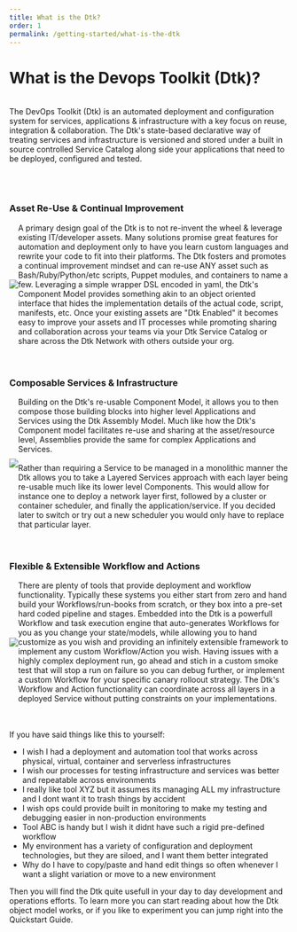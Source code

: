 ```yaml
---
title: What is the Dtk?
order: 1
permalink: /getting-started/what-is-the-dtk
---
```


# What is the Devops Toolkit (Dtk)?
<br/>
The DevOps Toolkit (Dtk) is an automated deployment and configuration system for services, applications & infrastructure with a key focus on reuse, integration & collaboration.  The Dtk's state-based declarative way of treating services and infrastructure is versioned and stored under a built in source controlled Service Catalog along side your applications that need to be deployed, configured and tested.

<br/><br/>

### Asset Re-Use & Continual Improvement 
<div class="container" style="width:100%">
    <div class="row" style="display: flex; align-items: center;">
        <div class="col-md-3" style="text-align: center;">
            <img src="{{ site.url }}/assets/img/reuse-asset-icon-03.png" style="margin: 20px auto;"/>
        </div>
        <div class="col-md-9" style="">
            A primary design goal of the Dtk is to not re-invent the wheel & leverage existing IT/developer assets.  Many solutions promise great features for automation and deployment only to have you learn custom languages and rewrite your code to fit into their platforms.  The Dtk fosters and promotes a continual improvement mindset and can re-use ANY asset such as Bash/Ruby/Python/etc scripts, Puppet modules, and containers to name a few.  Leveraging a simple wrapper DSL encoded in yaml, the Dtk's Component Model provides something akin to an object oriented interface that hides the implementation details of the actual code, script, manifests, etc.  Once your existing assets are "Dtk Enabled" it becomes easy to improve your assets and IT processes while promoting sharing and collaboration across your teams via your Dtk Service Catalog or share across the Dtk Network with others outside your org.
        </div>
    </div>
</div>
<br/><br/>

### Composable Services & Infrastructure
<div class="container" style="width:100%">
    <div class="row" style="display: flex; align-items: center;">
        <div class="col-md-3" style="text-align: center;">
            <img src="{{ site.url }}/assets/img/compose-icon-01.png" style="margin: 20px auto;"/>
        </div>
        <div class="col-md-9" style="">
	Building on the Dtk's re-usable Component Model, it allows you to then compose those building blocks into higher level Applications and Services using the Dtk Assembly Model.  Much like how the Dtk's Component model facilitates re-use and sharing at the asset/resource level, Assemblies provide the same for complex Applications and Services.
	<br/><br/>
	Rather than requiring a Service to be managed in a monolithic manner the Dtk allows you to take a Layered Services approach with each layer being re-usable much like its lower level Components.  This would allow for instance one to deploy a network layer first, followed by a cluster or container scheduler, and finally the application/service.  If you decided later to switch or try out a new scheduler you would only have to replace that particular layer.
        </div>
    </div>
</div>
<br/><br/>


### Flexible & Extensible Workflow and Actions
<div class="container" style="width:100%">
    <div class="row" style="display: flex; align-items: center;">
        <div class="col-md-3" style="text-align: center;">
            <img src="{{ site.url }}/assets/img/flexibility-icon-02.png" style="margin: 20px auto;"/>
        </div>
        <div class="col-md-9" style="">
	There are plenty of tools that provide deployment and workflow functionality.  Typically these systems you either start from zero and hand build your Workflows/run-books from scratch, or they box into a pre-set hard coded pipeline and stages.  Embedded into the Dtk is a powerfull Workflow and task execution engine that auto-generates Workflows for you as you change your state/models, while allowing you to hand customize as you wish and providing an infinitely extensible framework to implement any custom Workflow/Action you wish.  Having issues with a highly complex deployment run, go ahead and stich in a custom smoke test that will stop a run on failure so you can debug further, or implement a custom Workflow for your specific canary rolloout strategy.  The Dtk's Workflow and Action functionality can coordinate across all layers in a deployed Service without putting constraints on your implementations.
        </div>
    </div>
</div>
<br/><br/>


If you have said things like this to yourself:

  * I wish I had a deployment and automation tool that works across physical, virtual, container and serverless infrastructures 
  * I wish our processes for testing infrastructure and services was better and repeatable across environments
  * I really like tool XYZ but it assumes its managing ALL my infrastructure and I dont want it to trash things by accident
  * I wish ops could provide built in monitoring to make my testing and debugging easier in non-production environments
  * Tool ABC is handy but I wish it didnt have such a rigid pre-defined workflow
  * My environment has a variety of configuration and deployment technologies, but they are siloed, and I want them better integrated
  * Why do I have to copy/paste and hand edit things so often whenever I want a slight variation or move to a new environment

Then you will find the Dtk quite usefull in your day to day development and operations efforts.  To learn more you can start reading about how the Dtk object model works, or if you like to experiment you can jump right into the Quickstart Guide.
